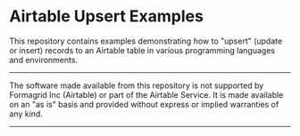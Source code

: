 # Airtable Upsert Examples

This repository contains examples demonstrating how to "upsert" (update or insert) records to an Airtable table in various programming languages and environments.

---

The software made available from this repository is not supported by Formagrid Inc (Airtable) or part of the Airtable Service. It is made available on an "as is" basis and provided without express or implied warranties of any kind.

---
